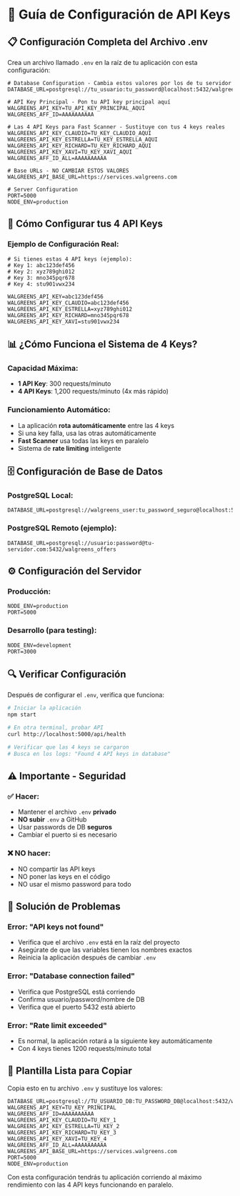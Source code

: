 # 🔧 Guía de Configuración de API Keys

## 📋 Configuración Completa del Archivo .env

Crea un archivo llamado `.env` en la raíz de tu aplicación con esta configuración:

```env
# Database Configuration - Cambia estos valores por los de tu servidor
DATABASE_URL=postgresql://tu_usuario:tu_password@localhost:5432/walgreens_offers

# API Key Principal - Pon tu API key principal aquí
WALGREENS_API_KEY=TU_API_KEY_PRINCIPAL_AQUI
WALGREENS_AFF_ID=AAAAAAAAAA

# Las 4 API Keys para Fast Scanner - Sustituye con tus 4 keys reales
WALGREENS_API_KEY_CLAUDIO=TU_KEY_CLAUDIO_AQUI
WALGREENS_API_KEY_ESTRELLA=TU_KEY_ESTRELLA_AQUI
WALGREENS_API_KEY_RICHARD=TU_KEY_RICHARD_AQUI
WALGREENS_API_KEY_XAVI=TU_KEY_XAVI_AQUI
WALGREENS_AFF_ID_ALL=AAAAAAAAAA

# Base URLs - NO CAMBIAR ESTOS VALORES
WALGREENS_API_BASE_URL=https://services.walgreens.com

# Server Configuration
PORT=5000
NODE_ENV=production
```

## 🔑 Cómo Configurar tus 4 API Keys

### Ejemplo de Configuración Real:

```env
# Si tienes estas 4 API keys (ejemplo):
# Key 1: abc123def456
# Key 2: xyz789ghi012  
# Key 3: mno345pqr678
# Key 4: stu901vwx234

WALGREENS_API_KEY=abc123def456
WALGREENS_API_KEY_CLAUDIO=abc123def456
WALGREENS_API_KEY_ESTRELLA=xyz789ghi012
WALGREENS_API_KEY_RICHARD=mno345pqr678
WALGREENS_API_KEY_XAVI=stu901vwx234
```

## 📊 ¿Cómo Funciona el Sistema de 4 Keys?

### Capacidad Máxima:
- **1 API Key**: 300 requests/minuto
- **4 API Keys**: 1,200 requests/minuto (4x más rápido)

### Funcionamiento Automático:
- La aplicación **rota automáticamente** entre las 4 keys
- Si una key falla, usa las otras automáticamente
- **Fast Scanner** usa todas las keys en paralelo
- Sistema de **rate limiting** inteligente

## 🗄️ Configuración de Base de Datos

### PostgreSQL Local:
```env
DATABASE_URL=postgresql://walgreens_user:tu_password_seguro@localhost:5432/walgreens_offers
```

### PostgreSQL Remoto (ejemplo):
```env
DATABASE_URL=postgresql://usuario:password@tu-servidor.com:5432/walgreens_offers
```

## ⚙️ Configuración del Servidor

### Producción:
```env
NODE_ENV=production
PORT=5000
```

### Desarrollo (para testing):
```env
NODE_ENV=development
PORT=3000
```

## 🔍 Verificar Configuración

Después de configurar el `.env`, verifica que funciona:

```bash
# Iniciar la aplicación
npm start

# En otra terminal, probar API
curl http://localhost:5000/api/health

# Verificar que las 4 keys se cargaron
# Busca en los logs: "Found 4 API keys in database"
```

## ⚠️ Importante - Seguridad

### ✅ Hacer:
- Mantener el archivo `.env` **privado**
- **NO subir** `.env` a GitHub
- Usar passwords de DB **seguros**
- Cambiar el puerto si es necesario

### ❌ NO hacer:
- NO compartir las API keys
- NO poner las keys en el código
- NO usar el mismo password para todo

## 🚨 Solución de Problemas

### Error: "API keys not found"
- Verifica que el archivo `.env` está en la raíz del proyecto
- Asegúrate de que las variables tienen los nombres exactos
- Reinicia la aplicación después de cambiar `.env`

### Error: "Database connection failed"
- Verifica que PostgreSQL está corriendo
- Confirma usuario/password/nombre de DB
- Verifica que el puerto 5432 está abierto

### Error: "Rate limit exceeded"
- Es normal, la aplicación rotará a la siguiente key automáticamente
- Con 4 keys tienes 1200 requests/minuto total

## 📝 Plantilla Lista para Copiar

Copia esto en tu archivo `.env` y sustituye los valores:

```env
DATABASE_URL=postgresql://TU_USUARIO_DB:TU_PASSWORD_DB@localhost:5432/walgreens_offers
WALGREENS_API_KEY=TU_KEY_PRINCIPAL
WALGREENS_AFF_ID=AAAAAAAAAA
WALGREENS_API_KEY_CLAUDIO=TU_KEY_1
WALGREENS_API_KEY_ESTRELLA=TU_KEY_2
WALGREENS_API_KEY_RICHARD=TU_KEY_3
WALGREENS_API_KEY_XAVI=TU_KEY_4
WALGREENS_AFF_ID_ALL=AAAAAAAAAA
WALGREENS_API_BASE_URL=https://services.walgreens.com
PORT=5000
NODE_ENV=production
```

Con esta configuración tendrás tu aplicación corriendo al máximo rendimiento con las 4 API keys funcionando en paralelo.